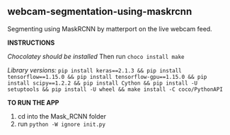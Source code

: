 ## webcam-segmentation-using-maskrcnn
Segmenting using MaskRCNN by matterport on the live webcam feed.

**INSTRUCTIONS**

*Chocolatey should be installed*
Then run `choco install make`

*Library versions:*
`pip install keras==2.1.3 &&
pip install tensorflow==1.15.0 &&
pip install tensorflow-gpu==1.15.0 &&
pip install scipy==1.2.2 &&
pip install Cython &&
pip install -U setuptools &&
pip install -U wheel &&
make install -C coco/PythonAPI`


**TO RUN THE APP**
1. cd into the Mask_RCNN folder
2. run `python -W ignore init.py`
